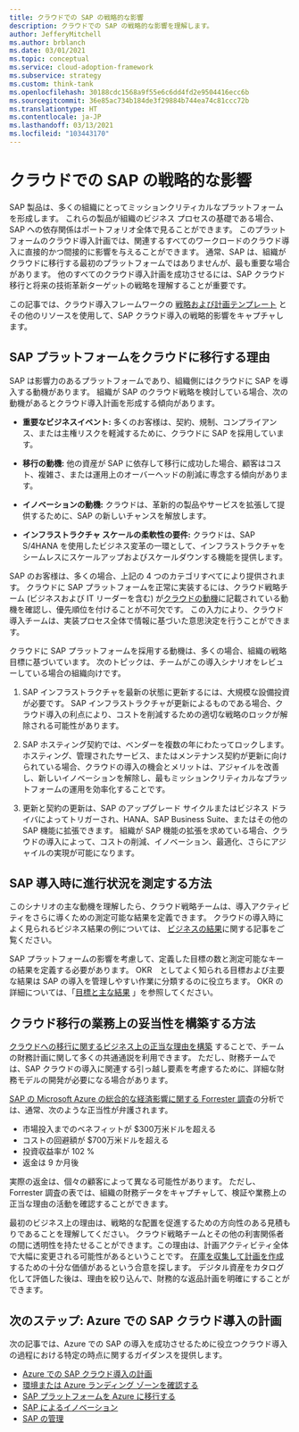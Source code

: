 ```yaml
---
title: クラウドでの SAP の戦略的な影響
description: クラウドでの SAP の戦略的な影響を理解します。
author: JefferyMitchell
ms.author: brblanch
ms.date: 03/01/2021
ms.topic: conceptual
ms.service: cloud-adoption-framework
ms.subservice: strategy
ms.custom: think-tank
ms.openlocfilehash: 30188cdc1568a9f55e6c6dd4fd2e9504416ecc6b
ms.sourcegitcommit: 36e85ac734b184de3f29884b744ea74c81ccc72b
ms.translationtype: HT
ms.contentlocale: ja-JP
ms.lasthandoff: 03/13/2021
ms.locfileid: "103443170"
---
```

# <a name="the-strategic-impact-of-sap-in-the-cloud"></a>クラウドでの SAP の戦略的な影響

SAP 製品は、多くの組織にとってミッションクリティカルなプラットフォームを形成します。 これらの製品が組織のビジネス プロセスの基礎である場合、SAP への依存関係はポートフォリオ全体で見ることができます。 このプラットフォームのクラウド導入計画では、関連するすべてのワークロードのクラウド導入に直接的かつ間接的に影響を与えることができます。 通常、SAP は、組織がクラウドに移行する最初のプラットフォームではありませんが、最も重要な場合があります。 他のすべてのクラウド導入計画を成功させるには、SAP クラウド移行と将来の技術革新ターゲットの戦略を理解することが重要です。

この記事では、クラウド導入フレームワークの [戦略および計画テンプレート](https://raw.githubusercontent.com/microsoft/CloudAdoptionFramework/master/plan/cloud-adoption-framework-strategy-and-plan-template.docx) とその他のリソースを使用して、SAP クラウド導入の戦略的影響をキャプチャします。

## <a name="reasons-to-move-an-sap-platform-to-the-cloud"></a>SAP プラットフォームをクラウドに移行する理由

SAP は影響力のあるプラットフォームであり、組織側にはクラウドに SAP を導入する動機があります。 組織が SAP のクラウド戦略を検討している場合、次の動機があるとクラウド導入計画を形成する傾向があります。

- **重要なビジネスイベント:** 多くのお客様は、契約、規制、コンプライアンス、または主権リスクを軽減するために、クラウドに SAP を採用しています。

- **移行の動機:** 他の資産が SAP に依存して移行に成功した場合、顧客はコスト、複雑さ、または運用上のオーバーヘッドの削減に専念する傾向があります。

- **イノベーションの動機:** クラウドは、革新的の製品やサービスを拡張して提供するために、SAP の新しいチャンスを解放します。

- **インフラストラクチャ スケールの柔軟性の要件:** クラウドは、SAP S/4HANA を使用したビジネス変革の一環として、インフラストラクチャをシームレスにスケールアップおよびスケールダウンする機能を提供します。

SAP のお客様は、多くの場合、上記の 4 つのカテゴリすべてにより提供されます。 クラウドに SAP プラットフォームを正常に実装するには、クラウド戦略チーム (ビジネスおよび IT リーダーを含む) が[クラウドの動機](../../strategy/motivations.md)に記載されている動機を確認し、優先順位を付けることが不可欠です。 この入力により、クラウド導入チームは、実装プロセス全体で情報に基づいた意思決定を行うことができます。

クラウドに SAP プラットフォームを採用する動機は、多くの場合、組織の戦略目標に基づいています。 次のトピックは、チームがこの導入シナリオをレビューしている場合の組織向けです。

1. SAP インフラストラクチャを最新の状態に更新するには、大規模な設備投資が必要です。 SAP インフラストラクチャが更新によるものである場合、クラウド導入の利点により、コストを削減するための適切な戦略のロックが解除される可能性があります。

1. SAP ホスティング契約では、ベンダーを複数の年にわたってロックします。 ホスティング、管理されたサービス、またはメンテナンス契約が更新に向けられている場合、クラウドの導入の機会とメリットは、アジャイルを改善し、新しいイノベーションを解除し、最もミッションクリティカルなプラットフォームの運用を効率化することです。

1. 更新と契約の更新は、SAP のアップグレード サイクルまたはビジネス ドライバによってトリガーされ、HANA、SAP Business Suite、またはその他の SAP 機能に拡張できます。 組織が SAP 機能の拡張を求めている場合、クラウドの導入によって、コストの削減、イノベーション、最適化、さらにアジャイルの実現が可能になります。

## <a name="how-to-measure-progress-during-an-sap-adoption"></a>SAP 導入時に進行状況を測定する方法

このシナリオの主な動機を理解したら、クラウド戦略チームは、導入アクティビティをさらに導くための測定可能な結果を定義できます。 クラウドの導入時によく見られるビジネス結果の例については、 [ビジネスの結果](../../strategy/business-outcomes/index.md)に関する記事をご覧ください。

SAP プラットフォームの影響を考慮して、定義した目標の数と測定可能なキーの結果を定義する必要があります。 OKR　としてよく知られる目標および主要な結果は SAP の導入を管理しやすい作業に分類するのに役立ちます。 OKR の詳細については、「[目標と主な結果](../../strategy/business-outcomes/okr.md) 」を参照してください。

## <a name="how-to-build-a-business-justification-for-cloud-migration"></a>クラウド移行の業務上の妥当性を構築する方法

[クラウドへの移行に関するビジネス上の正当な理由を構築](../../strategy/cloud-migration-business-case.md) することで、チームの財務計画に関して多くの共通通説を利用できます。 ただし、財務チームでは、SAP クラウドの導入に関連する引っ越し要素を考慮するために、詳細な財務モデルの開発が必要になる場合があります。

[SAP の Microsoft Azure の総合的な経済影響に関する Forrester 調査](https://azure.microsoft.com/resources/sap-on-azure-forrester-tei/)の分析では、通常、次のような正当性が弁護されます。

- 市場投入までのベネフィットが $300万米ドルを超える
- コストの回避額が $700万米ドルを超える
- 投資収益率が 102 %
- 返金は 9 か月後

実際の返金は、個々の顧客によって異なる可能性があります。 ただし、Forrester 調査の表では、組織の財務データをキャプチャして、検証や業務上の正当な理由の活動を確認することができます。

最初のビジネス上の理由は、戦略的な配置を促進するための方向性のある見積もりであることを理解してください。 クラウド戦略チームとその他の利害関係者の間に透明性を持たせることができます。この理由は、計画アクティビティ全体で大幅に変更される可能性があるということです。 [在庫を収集して計画を作成](./plan.md)するための十分な価値があるという合意を探します。 デジタル資産をカタログ化して評価した後は、理由を絞り込んで、財務的な返品計画を明確にすることができます。

## <a name="next-step-plan-for-an-sap-cloud-adoption-in-azure"></a>次のステップ: Azure での SAP クラウド導入の計画

次の記事では、Azure での SAP の導入を成功させるために役立つクラウド導入の過程における特定の時点に関するガイダンスを提供します。

- [Azure での SAP クラウド導入の計画](./plan.md)
- [環境または Azure ランディング ゾーンを確認する](./ready.md)
- [SAP プラットフォームを Azure に移行する](./migrate.md)
- [SAP によるイノベーション](./innovate.md)
- [SAP の管理](./manage.md)
